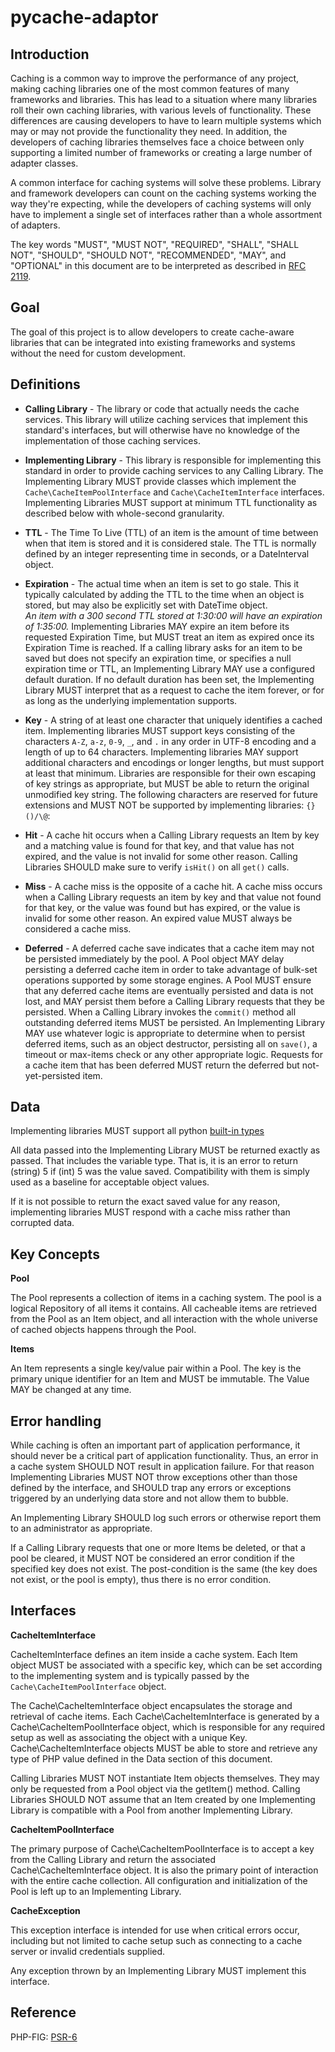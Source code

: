 # pycache-adaptor

## Introduction
Caching is a common way to improve the performance of any project, making caching libraries one of the most common features of many frameworks and libraries. This has lead to a situation where many libraries roll their own caching libraries, with various levels of functionality. These differences are causing developers to have to learn multiple systems which may or may not provide the functionality they need. In addition, the developers of caching libraries themselves face a choice between only supporting a limited number of frameworks or creating a large number of adapter classes.

A common interface for caching systems will solve these problems. Library and framework developers can count on the caching systems working the way they're expecting, while the developers of caching systems will only have to implement a single set of interfaces rather than a whole assortment of adapters.

The key words "MUST", "MUST NOT", "REQUIRED", "SHALL", "SHALL NOT", "SHOULD", "SHOULD NOT", "RECOMMENDED", "MAY", and "OPTIONAL" in this document are to be interpreted as described in [RFC 2119](https://www.ietf.org/rfc/rfc2119.txt).

## Goal

The goal of this project is to allow developers to create cache-aware libraries that can be integrated into existing frameworks and systems without the need for custom development.

## Definitions

+ **Calling Library** - The library or code that actually needs the cache services. This library will utilize caching services that implement this standard's interfaces, but will otherwise have no knowledge of the implementation of those caching services.

+ **Implementing Library** - This library is responsible for implementing this standard in order to provide caching services to any Calling Library. The Implementing Library MUST provide classes which implement the `Cache\CacheItemPoolInterface` and `Cache\CacheItemInterface` interfaces. Implementing Libraries MUST support at minimum TTL functionality as described below with whole-second granularity.

+ **TTL** - The Time To Live (TTL) of an item is the amount of time between when that item is stored and it is considered stale. The TTL is normally defined by an integer representing time in seconds, or a DateInterval object.

+ **Expiration** - The actual time when an item is set to go stale. This it typically calculated by adding the TTL to the time when an object is stored, but may also be explicitly set with DateTime object.  
*An item with a 300 second TTL stored at 1:30:00 will have an expiration of 1:35:00.*
Implementing Libraries MAY expire an item before its requested Expiration Time, but MUST treat an item as expired once its Expiration Time is reached. If a calling library asks for an item to be saved but does not specify an expiration time, or specifies a null expiration time or TTL, an Implementing Library MAY use a configured default duration. If no default duration has been set, the Implementing Library MUST interpret that as a request to cache the item forever, or for as long as the underlying implementation supports.

+ **Key** - A string of at least one character that uniquely identifies a cached item. Implementing libraries MUST support keys consisting of the characters `A-Z`, `a-z`, `0-9`, `_`, and `.` in any order in UTF-8 encoding and a length of up to 64 characters. Implementing libraries MAY support additional characters and encodings or longer lengths, but must support at least that minimum. Libraries are responsible for their own escaping of key strings as appropriate, but MUST be able to return the original unmodified key string. The following characters are reserved for future extensions and MUST NOT be supported by implementing libraries: `{}()/\@`:

+ **Hit** - A cache hit occurs when a Calling Library requests an Item by key and a matching value is found for that key, and that value has not expired, and the value is not invalid for some other reason. Calling Libraries SHOULD make sure to verify `isHit()` on all `get()` calls.

+ **Miss** - A cache miss is the opposite of a cache hit. A cache miss occurs when a Calling Library requests an item by key and that value not found for that key, or the value was found but has expired, or the value is invalid for some other reason. An expired value MUST always be considered a cache miss.

+ **Deferred** - A deferred cache save indicates that a cache item may not be persisted immediately by the pool. A Pool object MAY delay persisting a deferred cache item in order to take advantage of bulk-set operations supported by some storage engines. A Pool MUST ensure that any deferred cache items are eventually persisted and data is not lost, and MAY persist them before a Calling Library requests that they be persisted. When a Calling Library invokes the `commit()` method all outstanding deferred items MUST be persisted. An Implementing Library MAY use whatever logic is appropriate to determine when to persist deferred items, such as an object destructor, persisting all on `save()`, a timeout or max-items check or any other appropriate logic. Requests for a cache item that has been deferred MUST return the deferred but not-yet-persisted item.

## Data

Implementing libraries MUST support all python [built-in types](https://docs.python.org/2/library/types.html)

All data passed into the Implementing Library MUST be returned exactly as passed. That includes the variable type. That is, it is an error to return (string) 5 if (int) 5 was the value saved. Compatibility with them is simply used as a baseline for acceptable object values.

If it is not possible to return the exact saved value for any reason, implementing libraries MUST respond with a cache miss rather than corrupted data.

## Key Concepts

**Pool**

The Pool represents a collection of items in a caching system. The pool is a logical Repository of all items it contains. All cacheable items are retrieved from the Pool as an Item object, and all interaction with the whole universe of cached objects happens through the Pool.

**Items**

An Item represents a single key/value pair within a Pool. The key is the primary unique identifier for an Item and MUST be immutable. The Value MAY be changed at any time.

## Error handling

While caching is often an important part of application performance, it should never be a critical part of application functionality. Thus, an error in a cache system SHOULD NOT result in application failure. For that reason Implementing Libraries MUST NOT throw exceptions other than those defined by the interface, and SHOULD trap any errors or exceptions triggered by an underlying data store and not allow them to bubble.

An Implementing Library SHOULD log such errors or otherwise report them to an administrator as appropriate.

If a Calling Library requests that one or more Items be deleted, or that a pool be cleared, it MUST NOT be considered an error condition if the specified key does not exist. The post-condition is the same (the key does not exist, or the pool is empty), thus there is no error condition.

## Interfaces

**CacheItemInterface**

CacheItemInterface defines an item inside a cache system. Each Item object MUST be associated with a specific key, which can be set according to the implementing system and is typically passed by the `Cache\CacheItemPoolInterface` object.

The Cache\CacheItemInterface object encapsulates the storage and retrieval of cache items. Each Cache\CacheItemInterface is generated by a Cache\CacheItemPoolInterface object, which is responsible for any required setup as well as associating the object with a unique Key. Cache\CacheItemInterface objects MUST be able to store and retrieve any type of PHP value defined in the Data section of this document.

Calling Libraries MUST NOT instantiate Item objects themselves. They may only be requested from a Pool object via the getItem() method. Calling Libraries SHOULD NOT assume that an Item created by one Implementing Library is compatible with a Pool from another Implementing Library.

**CacheItemPoolInterface**

The primary purpose of Cache\CacheItemPoolInterface is to accept a key from the Calling Library and return the associated Cache\CacheItemInterface object. It is also the primary point of interaction with the entire cache collection. All configuration and initialization of the Pool is left up to an Implementing Library.

**CacheException**

This exception interface is intended for use when critical errors occur, including but not limited to cache setup such as connecting to a cache server or invalid credentials supplied.

Any exception thrown by an Implementing Library MUST implement this interface.

## Reference
PHP-FIG: [PSR-6](http://www.php-fig.org/psr/psr-6)
